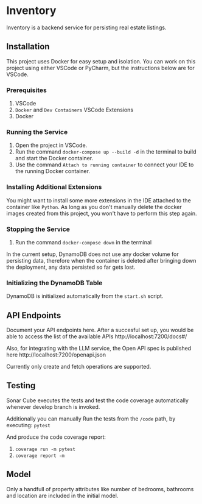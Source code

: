 # Inventory

Inventory is a backend service for persisting real estate listings.

## Installation

This project uses Docker for easy setup and isolation. You can work on this project using either VSCode or PyCharm, but the instructions below are for VSCode.

### Prerequisites

1. VSCode
2. `Docker` and `Dev Containers` VSCode Extensions
3. Docker

### Running the Service

1. Open the project in VSCode.
2. Run the command `docker-compose up --build -d` in the terminal to build and start the Docker container.
3. Use the command `Attach to running container` to connect your IDE to the running Docker container.

### Installing Additional Extensions

You might want to install some more extensions in the IDE attached to the container like `Python`.
As long as you don't manually delete the docker images created from this project, you won't have to perform this step again.

### Stopping the Service

1. Run the command `docker-compose down` in the terminal

In the current setup, DynamoDB does not use any docker volume for persisting data, therefore when the container is deleted after bringing down the deployment, any data persisted so far gets lost.

### Initializing the DynamoDB Table

DynamoDB is initialized automatically from the `start.sh` script.

## API Endpoints

Document your API endpoints here.
After a succesful set up, you would be able to access the list of the available APIs
http://localhost:7200/docs#/

Also, for integrating with the LLM service, the Open API spec is published here 
http://localhost:7200/openapi.json

Currently only create and fetch operations are supported.

## Testing
Sonar Cube executes the tests and test the code coverage automatically whenever develop branch is invoked.

Additionally you can manually Run the tests from the `/code` path, by executing:
`pytest`

And produce the code coverage report:
1. `coverage run -m pytest`
2. `coverage report -m`

##  Model

Only a handfull of property attributes like number of bedrooms, bathrooms and location are included in the initial model.